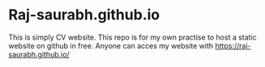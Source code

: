 # Raj-saurabh.github.io

This is simply CV website.
This repo is for my own practise to host a static website on github in free.
Anyone can acces my website with https://raj-saurabh.github.io/

